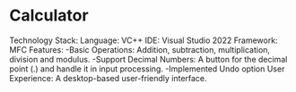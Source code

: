 # Calculator
Technology Stack:
  Language: VC++
  IDE: Visual Studio 2022
  Framework: MFC
Features:
  -Basic Operations: Addition, subtraction, multiplication, division and modulus.
  -Support Decimal Numbers: A button for the decimal point (.) and handle it in input processing.
  -Implemented Undo option
User Experience: 
  A desktop-based user-friendly interface.

